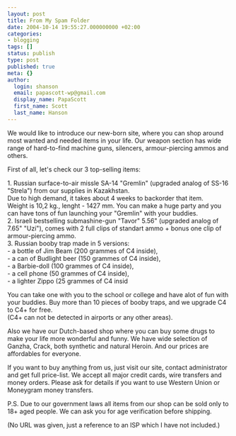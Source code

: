 ```yaml
---
layout: post
title: From My Spam Folder
date: 2004-10-14 19:55:27.000000000 +02:00
categories:
- blogging
tags: []
status: publish
type: post
published: true
meta: {}
author:
  login: shanson
  email: papascott-wp@gmail.com
  display_name: PapaScott
  first_name: Scott
  last_name: Hanson
---
```

<p>We would like to introduce our new-born site, where you can shop around most wanted and needed items in your life. Our weapon section has wide range of hard-to-find machine guns, silencers, armour-piercing ammos and others.</p>
<p>First of all, let's check our 3 top-selling items:</p>
<p>1. Russian surface-to-air missle  SA-14 "Gremlin" (upgraded analog of SS-16 "Strela") from our supplies in Kazakhstan.<br />
Due to high demand, it takes about 4 weeks to backorder that item.<br />
Weight is 10,2 kg., lenght - 1427 mm. You can make a huge party and you can have tons of fun launching your "Gremlin"  with your buddies.<br />
2. Israeli bestselling submashine-gun "Tavor" 5.56" (upgraded analog of 7.65" "Uzi"), comes with 2 full clips of  standart ammo + bonus one clip of armour-piercing ammo.<br />
3. Russian booby trap made in 5 versions:<br />
 - a bottle of Jim Beam (200 grammes of C4 inside),<br />
 - a can of Budlight beer (150 grammes of C4 inside),<br />
 - a Barbie-doll (100 grammes of C4 inside),<br />
 - a cell phone (50 grammes of C4 inside),<br />
 - a lighter Zippo (25 grammes of C4 insid</p>
<p>You can take one with you to the school or college and have alot of fun with your buddies. Buy more than 10 pieces of booby traps, and we upgrade C4 to C4+ for free.<br />
(C4+ can not be detected in airports or any other areas). </p>
<p>Also we have our Dutch-based shop where you can buy some drugs to make your life more wonderful and funny. We have wide  selection of Ganzha, Crack, both synthetic and natural Heroin. And our prices are affordables for everyone.</p>
<p>If you want to buy anything from us, just visit our site, contact administrator and get full price-list. We accept all  major credit cards, wire transfers and money orders. Please ask for details if you want to use Western Union or Moneygram money transfers.</p>
<p>P.S. Due to our government laws all items from our shop can be sold only to 18+ aged people. We can ask you for age verification before shipping.</p>
<p>(No URL was given, just a reference to an ISP which I have not included.)</p>

